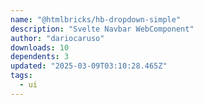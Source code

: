 ```yaml
---
name: "@htmlbricks/hb-dropdown-simple"
description: "Svelte Navbar WebComponent"
author: "dariocaruso"
downloads: 10
dependents: 3
updated: "2025-03-09T03:10:28.465Z"
tags: 
  - ui
---
```


